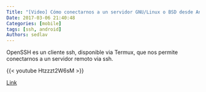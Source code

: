 ```yaml
---
Title: "[Video] Cómo conectarnos a un servidor GNU/Linux o BSD desde Android via ssh"
Date: 2017-03-06 21:40:48
Categories: [mobile]
tags: [ssh, android]
Authors: sedlav
---
```


OpenSSH es un cliente ssh, disponible via Termux, que nos permite conectarnos a un servidor remoto via ssh.

{{< youtube Htzzzt2W6sM >}}

[Link](https://www.youtube.com/watch?v=Htzzzt2W6sM)

